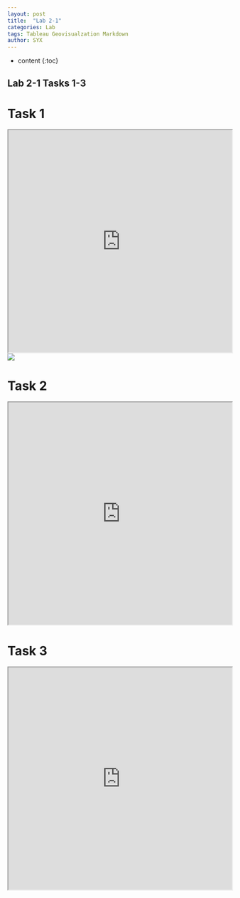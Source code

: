 ```yaml
---
layout: post
title:  "Lab 2-1"
categories: Lab
tags: Tableau Geovisualzation Markdown
author: SYX
---
```


* content
{:toc}

## Lab 2-1 Tasks 1-3
# Task 1
<iframe src="https://public.tableau.com/views/Lab2_198/Task1?:showVizHome=no&:embed=true" width="100%" height="500"></iframe>

<div class='tableauPlaceholder' id='viz1548815544697' style='position: relative'><noscript><a href='#'><img alt=' ' src='https:&#47;&#47;public.tableau.com&#47;static&#47;images&#47;La&#47;Lab2_198&#47;Task1&#47;1_rss.png' style='border: none' /></a></noscript><object class='tableauViz'  style='display:none;'><param name='host_url' value='https%3A%2F%2Fpublic.tableau.com%2F' /> <param name='embed_code_version' value='3' /> <param name='site_root' value='' /><param name='name' value='Lab2_198&#47;Task1' /><param name='tabs' value='no' /><param name='toolbar' value='yes' /><param name='static_image' value='https:&#47;&#47;public.tableau.com&#47;static&#47;images&#47;La&#47;Lab2_198&#47;Task1&#47;1.png' /> <param name='animate_transition' value='yes' /><param name='display_static_image' value='yes' /><param name='display_spinner' value='yes' /><param name='display_overlay' value='yes' /><param name='display_count' value='yes' /><param name='filter' value='publish=yes' /></object>
</div>
<script type='text/javascript'>                    var divElement = document.getElementById('viz1548815544697');                    var vizElement = divElement.getElementsByTagName('object')[0];                    vizElement.style.width='100%';vizElement.style.height=(divElement.offsetWidth*0.75)+'px';                    var scriptElement = document.createElement('script');                    scriptElement.src = 'https://public.tableau.com/javascripts/api/viz_v1.js';                    vizElement.parentNode.insertBefore(scriptElement, vizElement);               </script>


# Task 2
<iframe src="https://public.tableau.com/views/Lab2_198/Task2?:showVizHome=no&:embed=true" width="100%" height="500"></iframe>

# Task 3
<iframe src="https://public.tableau.com/views/Lab2_198/Task3?:showVizHome=no&:embed=true" width="100%" height="500"></iframe>